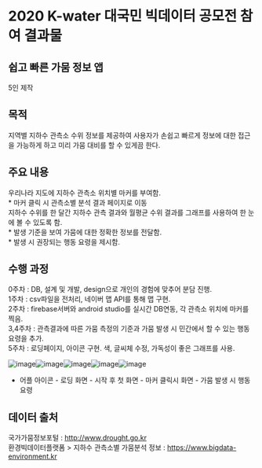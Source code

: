 # 2020 K-water 대국민 빅데이터 공모전 참여 결과물

## 쉽고 빠른 가뭄 정보 앱
5인 제작

## 목적
지역별 지하수 관측소 수위 정보를 제공하여 사용자가 손쉽고 빠르게 정보에 대한 접근을 가능하게 하고 미리 가뭄 대비를 할 수 있게끔 한다.

## 주요 내용
우리나라 지도에 지하수 관측소 위치별 마커를 부여함. <br/>
	* 마커 클릭 시 관측소별 분석 결과 페이지로 이동 <br/>
지하수 수위를 한 달간 지하수 관측 결과와 월평균 수위 결과를 그래프를 사용하여 한 눈에 볼 수 있도록 함.  <br/>
	* 발생 기준을 보여 가뭄에 대한 정확한 정보를 전달함. <br/>
	* 발생 시 권장되는 행동 요령을 제시함. <br/>
  
## 수행 과정
0주차 : DB, 설계 및 개발, design으로 개인의 경험에 맞추어 분담 진행. <br/>
1주차 : csv파일을 전처리, 네이버 맵 API를 통해 맵 구현. <br/>
2주차 : firebase서버와 android studio를 실시간 DB연동, 각 관측소 위치에 마커를 찍음. <br/>
3,4주차 : 관측결과에 따른 가뭄 측정의 기준과 가뭄 발생 시 민간에서 할 수 있는 행동요령을 추가.  <br/>
5주차 : 로딩페이지, 아이콘 구현. 색, 글씨체 수정, 가독성이 좋은 그래프를 사용. <br/>


![image](https://user-images.githubusercontent.com/64747722/121365495-a913c800-c973-11eb-9c22-56963d37d3b0.png)![image](https://user-images.githubusercontent.com/64747722/121365556-b7fa7a80-c973-11eb-8a80-b1116d05c568.png)![image](https://user-images.githubusercontent.com/64747722/121365601-c052b580-c973-11eb-9527-fbb866850294.png)![image](https://user-images.githubusercontent.com/64747722/121365629-c6e12d00-c973-11eb-8fcf-fe61280ece04.png)![image](https://user-images.githubusercontent.com/64747722/121365655-cc3e7780-c973-11eb-9cdc-14088a731b03.png)<br/>
- 어플 아이콘 - 로딩 화면 - 시작 후 첫 화면 - 마커 클릭시 화면 - 가뭄 발생 시 행동 요령

## 데이터 출처
 국가가뭄정보포털 : http://www.drought.go.kr <br/>
 환경빅데이터플랫폼 > 지하수 관측소별 가뭄분석 정보 : https://www.bigdata-environment.kr


  




